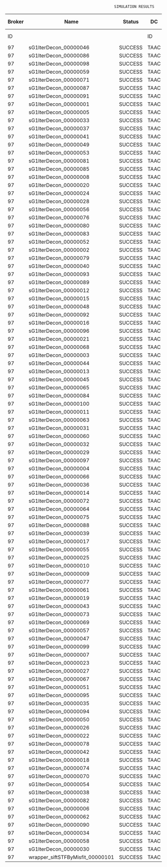 

                                                     SIMULATION RESULTS

|Broker|         Name         | Status|  DC  |Host|Host PEs |VM|   VM PEs|   VM MIPS|ActivityLen|StartTime|FinishTime|ExecTime
|------|----------------------|-------|------|----|---------|--|---------|----------|-----------|---------|----------|--------
|    ID|                      |       |    ID|  ID|CPU cores|ID|CPU cores|        MI|         MI|  Seconds|   Seconds| Seconds
|    97| sG1IterDecon_00000046|SUCCESS|  TAAC|   0|       12|389|        2|    1000.0|      56150| 109728.0|  110429.9|   701.9
|    97| sG1IterDecon_00000086|SUCCESS|  TAAC|   0|       12|389|        2|    1000.0|      56150| 109728.0|  110429.9|   701.9
|    97| sG1IterDecon_00000098|SUCCESS|  TAAC|   0|       12|389|        2|    1000.0|      56150| 109728.0|  110429.9|   701.9
|    97| sG1IterDecon_00000059|SUCCESS|  TAAC|   1|       12|390|        2|    1000.0|      56150| 109728.0|  110429.9|   701.9
|    97| sG1IterDecon_00000071|SUCCESS|  TAAC|   1|       12|390|        2|    1000.0|      56150| 109728.0|  110429.9|   701.9
|    97| sG1IterDecon_00000087|SUCCESS|  TAAC|   1|       12|390|        2|    1000.0|      56150| 109728.0|  110429.9|   701.9
|    97| sG1IterDecon_00000091|SUCCESS|  TAAC|   1|       12|390|        2|    1000.0|      56150| 109728.0|  110429.9|   701.9
|    97| sG1IterDecon_00000001|SUCCESS|  TAAC|   2|       12|388|        2|    1000.0|      56150| 109728.0|  110429.9|   701.9
|    97| sG1IterDecon_00000005|SUCCESS|  TAAC|   2|       12|388|        2|    1000.0|      56150| 109728.0|  110429.9|   701.9
|    97| sG1IterDecon_00000033|SUCCESS|  TAAC|   2|       12|388|        2|    1000.0|      56150| 109728.0|  110429.9|   701.9
|    97| sG1IterDecon_00000037|SUCCESS|  TAAC|   2|       12|388|        2|    1000.0|      56150| 109728.0|  110429.9|   701.9
|    97| sG1IterDecon_00000041|SUCCESS|  TAAC|   2|       12|388|        2|    1000.0|      56150| 109728.0|  110429.9|   701.9
|    97| sG1IterDecon_00000049|SUCCESS|  TAAC|   2|       12|388|        2|    1000.0|      56150| 109728.0|  110429.9|   701.9
|    97| sG1IterDecon_00000053|SUCCESS|  TAAC|   2|       12|388|        2|    1000.0|      56150| 109728.0|  110429.9|   701.9
|    97| sG1IterDecon_00000081|SUCCESS|  TAAC|   2|       12|388|        2|    1000.0|      56150| 109728.0|  110429.9|   701.9
|    97| sG1IterDecon_00000085|SUCCESS|  TAAC|   2|       12|388|        2|    1000.0|      56150| 109728.0|  110429.9|   701.9
|    97| sG1IterDecon_00000008|SUCCESS|  TAAC|   2|       12|391|        2|    1000.0|      56150| 109728.0|  110429.9|   701.9
|    97| sG1IterDecon_00000020|SUCCESS|  TAAC|   2|       12|391|        2|    1000.0|      56150| 109728.0|  110429.9|   701.9
|    97| sG1IterDecon_00000024|SUCCESS|  TAAC|   2|       12|391|        2|    1000.0|      56150| 109728.0|  110429.9|   701.9
|    97| sG1IterDecon_00000028|SUCCESS|  TAAC|   2|       12|391|        2|    1000.0|      56150| 109728.0|  110429.9|   701.9
|    97| sG1IterDecon_00000056|SUCCESS|  TAAC|   2|       12|391|        2|    1000.0|      56150| 109728.0|  110429.9|   701.9
|    97| sG1IterDecon_00000076|SUCCESS|  TAAC|   2|       12|391|        2|    1000.0|      56150| 109728.0|  110429.9|   701.9
|    97| sG1IterDecon_00000080|SUCCESS|  TAAC|   2|       12|391|        2|    1000.0|      56150| 109728.0|  110429.9|   701.9
|    97| sG1IterDecon_00000083|SUCCESS|  TAAC|   1|       12|390|        2|    1000.0|      59381| 109728.0|  110464.0|   736.0
|    97| sG1IterDecon_00000052|SUCCESS|  TAAC|   2|       12|391|        2|    1000.0|      61375| 109728.0|  110477.1|   749.1
|    97| sG1IterDecon_00000002|SUCCESS|  TAAC|   0|       12|389|        2|    1000.0|      60450| 109728.0|  110477.8|   749.9
|    97| sG1IterDecon_00000079|SUCCESS|  TAAC|   1|       12|390|        2|    1000.0|      83667| 109728.0|  110706.8|   978.8
|    97| sG1IterDecon_00000040|SUCCESS|  TAAC|   2|       12|391|        2|    1000.0|      91200| 109728.0|  110732.0|  1004.0
|    97| sG1IterDecon_00000093|SUCCESS|  TAAC|   2|       12|388|        2|    1000.0|      96311| 109728.0|  110751.3|  1023.4
|    97| sG1IterDecon_00000089|SUCCESS|  TAAC|   2|       12|388|        2|    1000.0|     115702| 109728.0|  110897.2|  1169.2
|    97| sG1IterDecon_00000012|SUCCESS|  TAAC|   2|       12|391|        2|    1000.0|     117306| 109728.0|  110941.0|  1213.0
|    97| sG1IterDecon_00000015|SUCCESS|  TAAC|   1|       12|390|        2|    1000.0|     115126| 109728.0|  111006.5|  1278.5
|    97| sG1IterDecon_00000048|SUCCESS|  TAAC|   2|       12|391|        2|    1000.0|     131219| 109728.0|  111045.6|  1317.6
|    97| sG1IterDecon_00000092|SUCCESS|  TAAC|   2|       12|391|        2|    1000.0|     135995| 109728.0|  111079.3|  1351.3
|    97| sG1IterDecon_00000016|SUCCESS|  TAAC|   2|       12|391|        2|    1000.0|     144034| 109728.0|  111131.9|  1403.9
|    97| sG1IterDecon_00000096|SUCCESS|  TAAC|   2|       12|391|        2|    1000.0|     146964| 109728.0|  111149.5|  1421.5
|    97| sG1IterDecon_00000021|SUCCESS|  TAAC|   2|       12|388|        2|    1000.0|     156382| 109728.0|  111183.8|  1455.8
|    97| sG1IterDecon_00000068|SUCCESS|  TAAC|   2|       12|391|        2|    1000.0|     162933| 109728.0|  111237.8|  1509.8
|    97| sG1IterDecon_00000003|SUCCESS|  TAAC|   1|       12|390|        2|    1000.0|     143490| 109728.0|  111262.2|  1534.2
|    97| sG1IterDecon_00000044|SUCCESS|  TAAC|   2|       12|391|        2|    1000.0|     168756| 109728.0|  111267.0|  1539.0
|    97| sG1IterDecon_00000013|SUCCESS|  TAAC|   2|       12|388|        2|    1000.0|     173487| 109728.0|  111295.6|  1567.6
|    97| sG1IterDecon_00000045|SUCCESS|  TAAC|   2|       12|388|        2|    1000.0|     193935| 109728.0|  111418.9|  1690.9
|    97| sG1IterDecon_00000065|SUCCESS|  TAAC|   2|       12|388|        2|    1000.0|     195345| 109728.0|  111426.7|  1698.7
|    97| sG1IterDecon_00000084|SUCCESS|  TAAC|   2|       12|391|        2|    1000.0|     231134| 109728.0|  111547.9|  1819.9
|    97| sG1IterDecon_00000100|SUCCESS|  TAAC|   2|       12|391|        2|    1000.0|     237950| 109728.0|  111575.2|  1847.3
|    97| sG1IterDecon_00000011|SUCCESS|  TAAC|   1|       12|390|        2|    1000.0|     182930| 109728.0|  111599.5|  1871.5
|    97| sG1IterDecon_00000063|SUCCESS|  TAAC|   1|       12|390|        2|    1000.0|     188230| 109728.0|  111641.8|  1913.8
|    97| sG1IterDecon_00000031|SUCCESS|  TAAC|   1|       12|390|        2|    1000.0|     190673| 109728.0|  111660.3|  1932.3
|    97| sG1IterDecon_00000060|SUCCESS|  TAAC|   2|       12|391|        2|    1000.0|     265578| 109728.0|  111672.2|  1944.2
|    97| sG1IterDecon_00000032|SUCCESS|  TAAC|   2|       12|391|        2|    1000.0|     270491| 109728.0|  111687.0|  1959.0
|    97| sG1IterDecon_00000029|SUCCESS|  TAAC|   2|       12|388|        2|    1000.0|     252025| 109728.0|  111710.0|  1982.0
|    97| sG1IterDecon_00000097|SUCCESS|  TAAC|   2|       12|388|        2|    1000.0|     274532| 109728.0|  111811.5|  2083.5
|    97| sG1IterDecon_00000004|SUCCESS|  TAAC|   2|       12|391|        2|    1000.0|     334964| 109728.0|  111848.1|  2120.1
|    97| sG1IterDecon_00000066|SUCCESS|  TAAC|   0|       12|389|        2|    1000.0|     190704| 109728.0|  111849.5|  2121.5
|    97| sG1IterDecon_00000036|SUCCESS|  TAAC|   2|       12|391|        2|    1000.0|     337139| 109728.0|  111852.5|  2124.5
|    97| sG1IterDecon_00000014|SUCCESS|  TAAC|   0|       12|389|        2|    1000.0|     197394| 109728.0|  111916.3|  2188.3
|    97| sG1IterDecon_00000072|SUCCESS|  TAAC|   2|       12|391|        2|    1000.0|     387256| 109728.0|  111927.8|  2199.8
|    97| sG1IterDecon_00000064|SUCCESS|  TAAC|   2|       12|391|        2|    1000.0|     394582| 109728.0|  111935.1|  2207.1
|    97| sG1IterDecon_00000075|SUCCESS|  TAAC|   1|       12|390|        2|    1000.0|     234888| 109728.0|  111971.9|  2243.9
|    97| sG1IterDecon_00000088|SUCCESS|  TAAC|   2|       12|391|        2|    1000.0|     467079| 109728.0|  112007.7|  2279.7
|    97| sG1IterDecon_00000039|SUCCESS|  TAAC|   1|       12|390|        2|    1000.0|     244204| 109728.0|  112032.8|  2304.8
|    97| sG1IterDecon_00000017|SUCCESS|  TAAC|   2|       12|388|        2|    1000.0|     341331| 109728.0|  112078.7|  2350.7
|    97| sG1IterDecon_00000055|SUCCESS|  TAAC|   1|       12|390|        2|    1000.0|     255737| 109728.0|  112102.3|  2374.3
|    97| sG1IterDecon_00000025|SUCCESS|  TAAC|   2|       12|388|        2|    1000.0|     358800| 109728.0|  112140.1|  2412.1
|    97| sG1IterDecon_00000010|SUCCESS|  TAAC|   0|       12|389|        2|    1000.0|     225339| 109728.0|  112182.8|  2454.8
|    97| sG1IterDecon_00000009|SUCCESS|  TAAC|   2|       12|388|        2|    1000.0|     391043| 109728.0|  112237.0|  2509.0
|    97| sG1IterDecon_00000077|SUCCESS|  TAAC|   2|       12|388|        2|    1000.0|     424669| 109728.0|  112321.0|  2593.0
|    97| sG1IterDecon_00000061|SUCCESS|  TAAC|   2|       12|388|        2|    1000.0|     449668| 109728.0|  112371.0|  2643.0
|    97| sG1IterDecon_00000019|SUCCESS|  TAAC|   1|       12|390|        2|    1000.0|     310565| 109728.0|  112405.2|  2677.2
|    97| sG1IterDecon_00000043|SUCCESS|  TAAC|   1|       12|390|        2|    1000.0|     315524| 109728.0|  112430.1|  2702.1
|    97| sG1IterDecon_00000073|SUCCESS|  TAAC|   2|       12|388|        2|    1000.0|     514833| 109728.0|  112468.9|  2740.9
|    97| sG1IterDecon_00000069|SUCCESS|  TAAC|   2|       12|388|        2|    1000.0|     517533| 109728.0|  112471.6|  2743.6
|    97| sG1IterDecon_00000057|SUCCESS|  TAAC|   2|       12|388|        2|    1000.0|     548071| 109728.0|  112502.1|  2774.1
|    97| sG1IterDecon_00000047|SUCCESS|  TAAC|   1|       12|390|        2|    1000.0|     378587| 109728.0|  112714.2|  2986.2
|    97| sG1IterDecon_00000099|SUCCESS|  TAAC|   1|       12|390|        2|    1000.0|     388369| 109728.0|  112753.4|  3025.4
|    97| sG1IterDecon_00000007|SUCCESS|  TAAC|   1|       12|390|        2|    1000.0|     417184| 109728.0|  112854.5|  3126.5
|    97| sG1IterDecon_00000023|SUCCESS|  TAAC|   1|       12|390|        2|    1000.0|     440432| 109728.0|  112924.3|  3196.3
|    97| sG1IterDecon_00000027|SUCCESS|  TAAC|   1|       12|390|        2|    1000.0|     452997| 109728.0|  112955.8|  3227.8
|    97| sG1IterDecon_00000067|SUCCESS|  TAAC|   1|       12|390|        2|    1000.0|     473732| 109728.0|  112997.3|  3269.3
|    97| sG1IterDecon_00000051|SUCCESS|  TAAC|   1|       12|390|        2|    1000.0|     478427| 109728.0|  113004.3|  3276.3
|    97| sG1IterDecon_00000095|SUCCESS|  TAAC|   1|       12|390|        2|    1000.0|     485151| 109728.0|  113011.0|  3283.0
|    97| sG1IterDecon_00000035|SUCCESS|  TAAC|   1|       12|390|        2|    1000.0|     493480| 109728.0|  113019.3|  3291.3
|    97| sG1IterDecon_00000094|SUCCESS|  TAAC|   0|       12|389|        2|    1000.0|     318396| 109728.0|  113021.4|  3293.4
|    97| sG1IterDecon_00000050|SUCCESS|  TAAC|   0|       12|389|        2|    1000.0|     318735| 109728.0|  113024.3|  3296.3
|    97| sG1IterDecon_00000026|SUCCESS|  TAAC|   0|       12|389|        2|    1000.0|     322630| 109728.0|  113055.4|  3327.4
|    97| sG1IterDecon_00000022|SUCCESS|  TAAC|   0|       12|389|        2|    1000.0|     357190| 109728.0|  113315.3|  3587.3
|    97| sG1IterDecon_00000078|SUCCESS|  TAAC|   0|       12|389|        2|    1000.0|     360476| 109728.0|  113338.5|  3610.5
|    97| sG1IterDecon_00000042|SUCCESS|  TAAC|   0|       12|389|        2|    1000.0|     368699| 109728.0|  113392.3|  3664.3
|    97| sG1IterDecon_00000018|SUCCESS|  TAAC|   0|       12|389|        2|    1000.0|     414263| 109728.0|  113666.8|  3938.8
|    97| sG1IterDecon_00000074|SUCCESS|  TAAC|   0|       12|389|        2|    1000.0|     424552| 109728.0|  113723.6|  3995.6
|    97| sG1IterDecon_00000070|SUCCESS|  TAAC|   0|       12|389|        2|    1000.0|     448310| 109728.0|  113842.5|  4114.5
|    97| sG1IterDecon_00000054|SUCCESS|  TAAC|   0|       12|389|        2|    1000.0|     450508| 109728.0|  113852.4|  4124.4
|    97| sG1IterDecon_00000038|SUCCESS|  TAAC|   0|       12|389|        2|    1000.0|     477933| 109728.0|  113962.0|  4234.0
|    97| sG1IterDecon_00000082|SUCCESS|  TAAC|   0|       12|389|        2|    1000.0|     479541| 109728.0|  113967.6|  4239.6
|    97| sG1IterDecon_00000006|SUCCESS|  TAAC|   0|       12|389|        2|    1000.0|     495411| 109728.0|  114015.4|  4287.4
|    97| sG1IterDecon_00000062|SUCCESS|  TAAC|   0|       12|389|        2|    1000.0|     512294| 109728.0|  114057.6|  4329.6
|    97| sG1IterDecon_00000090|SUCCESS|  TAAC|   0|       12|389|        2|    1000.0|     525791| 109728.0|  114084.5|  4356.5
|    97| sG1IterDecon_00000034|SUCCESS|  TAAC|   0|       12|389|        2|    1000.0|     550026| 109728.0|  114121.0|  4393.0
|    97| sG1IterDecon_00000058|SUCCESS|  TAAC|   0|       12|389|        2|    1000.0|     559233| 109728.0|  114130.3|  4402.3
|    97| sG1IterDecon_00000030|SUCCESS|  TAAC|   0|       12|389|        2|    1000.0|     560188| 109728.0|  114131.2|  4403.2
|    97|wrapper_siftSTFByMisfit_00000101|SUCCESS|  TAAC|   2|       12|388|        2|    1000.0|      13510| 114131.2|  114144.9|    13.6

